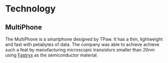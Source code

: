 # Technology

## MultiPhone

The MultiPhone is a smartphone designed by TPaw. It has a thin, lightweight and fast with petabytes of data. The company was able to achieve achieve such a feat by manufacturing microscopic transistors smaller than 20nm using [Fastryx](../world/fastryx.md) as the semiconductor material.